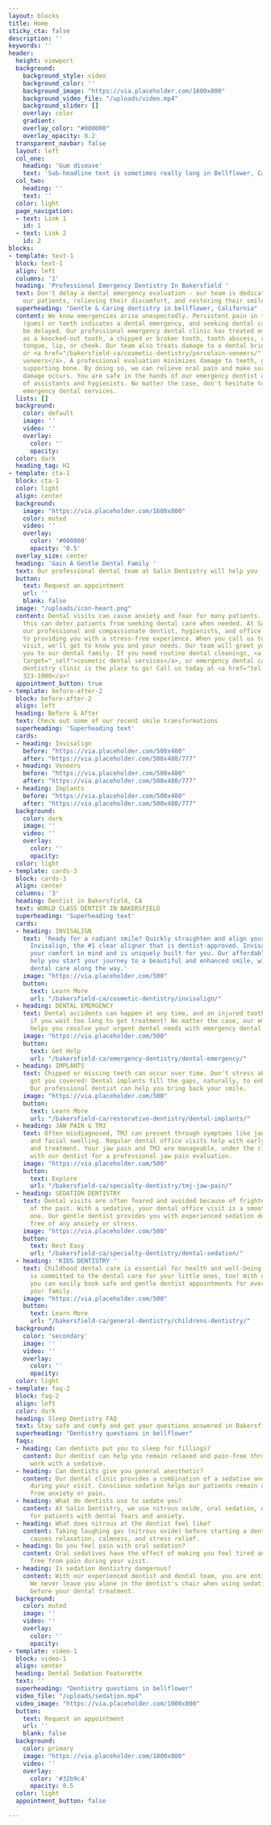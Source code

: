 ```yaml
---
layout: blocks
title: Home
sticky_cta: false
description: ''
keywords: ''
header:
  height: viewport
  background:
    background_style: video
    background_color: ''
    background_image: "https://via.placeholder.com/1600x800"
    background_video_file: "/uploads/video.mp4"
    background_slider: []
    overlay: color
    gradient: 
    overlay_color: "#000000"
    overlay_opacity: 0.2
  transparent_navbar: false
  layout: left
  col_one:
    heading: 'Gum disease'
    text: 'Sub-headline text is sometimes really long in Bellflower, Ca'
  col_two:
    heading: ''
    text: ''
  color: light
  page_navigation: 
  - text: Link 1
    id: 1
  - text: Link 2
    id: 2  
blocks:
- template: text-1
  block: text-1
  align: left
  columns: '1'
  heading: 'Professional Emergency Dentistry In Bakersfield '
  text: Don't delay a dental emergency evaluation - our team is dedicated to helping
    our patients, relieving their discomfort, and restoring their smile
  superheading: "Gentle & Caring dentistry in bellflower, California"
  content: We know emergencies arise unexpectedly. Persistent pain in the gingiva
    (gums) or teeth indicates a dental emergency, and seeking dental care should not
    be delayed. Our professional emergency dental clinic has treated emergencies such
    as a knocked-out tooth, a chipped or broken tooth, tooth abscess, cut or bitten
    tongue, lip, or cheek. Our team also treats damage to a dental bridge, crowns,
    or <a href="/bakersfield-ca/cosmetic-dentistry/porcelain-veneers/" target="_self">porcelain
    veneers</a>. A professional evaluation minimizes damage to teeth, gums, and your
    supporting bone. By doing so, we can relieve oral pain and make sure that no additional
    damage occurs. You are safe in the hands of our emergency dentist and gentle team
    of assistants and hygienists. No matter the case, don't hesitate to call us for
    emergency dental services.
  lists: []
  background:
    color: default
    image: ''
    video: ''
    overlay:
      color: ''
      opacity: 
  color: dark
  heading_tag: H1
- template: cta-1
  block: cta-1
  color: light
  align: center
  background:
    image: "https://via.placeholder.com/1600x800"
    color: muted
    video: ''
    overlay:
      color: '#000000'
      opacity: '0.5'
  overlay_size: center    
  heading: 'Gain A Gentle Dental Family '
  text: Our professional dental team at Salin Dentistry will help you
  button:
    text: Request an appointment
    url: ''
    blank: false
  image: "/uploads/icon-heart.png"
  content: Dental visits can cause anxiety and fear for many patients. Understandably,
    this can deter patients from seeking dental care when needed. At Salin Dentistry,
    our professional and compassionate dentist, hygienists, and office members commit
    to providing you with a stress-free experience. When you call us to schedule a
    visit, we'll get to know you and your needs. Our team will greet you and welcome
    you to our dental family. If you need routine dental cleanings, <a href="/bakersfield-ca/cosmetic-dentistry/aesthetic-dentistry/"
    target="_self">cosmetic dental services</a>, or emergency dental care -- our family
    dentistry clinic is the place to go! Call us today at <a href="tel:+16613231000">(661)
    323-1000</a>!
  appointment_button: true
- template: before-after-2
  block: before-after-2
  align: left
  heading: Before & After
  text: Check out some of our recent smile transformations
  superheading: 'Superheading text'
  cards:
  - heading: Invisalign
    before: "https://via.placeholder.com/500x480"
    after: "https://via.placeholder.com/500x480/777"
  - heading: Veneers
    before: "https://via.placeholder.com/500x480"
    after: "https://via.placeholder.com/500x480/777"
  - heading: Implants
    before: "https://via.placeholder.com/500x480"
    after: "https://via.placeholder.com/500x480/777"
  background:
    color: dark
    image: ''
    video: ''
    overlay:
      color: ''
      opacity: 
  color: light
- template: cards-3
  block: cards-3
  align: center
  columns: '3'
  heading: Dentist in Bakersfield, CA
  text: WORLD CLASS DENTIST IN BAKERSFIELD
  superheading: 'Superheading text'
  cards:
  - heading: INVISALIGN
    text: 'Ready for a radiant smile? Quickly straighten and align your teeth with
      Invisalign, the #1 clear aligner that is dentist-approved. Invisalign keeps
      your comfort in mind and is uniquely built for you. Our affordable dentist can
      help you start your journey to a beautiful and enhanced smile, with the best
      dental care along the way.'
    image: "https://via.placeholder.com/500"
    button:
      text: Learn More
      url: "/bakersfield-ca/cosmetic-dentistry/invisalign/"
  - heading: DENTAL EMERGENCY
    text: Dental accidents can happen at any time, and an injured tooth can worsen
      if you wait too long to get treatment! No matter the case, our emergency dentist
      helps you resolve your urgent dental needs with emergency dental care.
    image: "https://via.placeholder.com/500"
    button:
      text: Get Help
      url: "/bakersfield-ca/emergency-dentistry/dental-emergency/"
  - heading: IMPLANTS
    text: Chipped or missing teeth can occur over time. Don't stress about it. We've
      got you covered! Dental implants fill the gaps, naturally, to enhance your appearance.
      Our professional dentist can help you bring back your smile.
    image: "https://via.placeholder.com/500"
    button:
      text: Learn More
      url: "/bakersfield-ca/restorative-dentistry/dental-implants/"
  - heading: JAW PAIN & TMJ
    text: Often misdiagnosed, TMJ can present through symptoms like jaw pain, headaches,
      and facial swelling. Regular dental office visits help with early diagnosis
      and treatment. Your jaw pain and TMJ are manageable, under the right care. Consult
      with our dentist for a professional jaw pain evaluation.
    image: "https://via.placeholder.com/500"
    button:
      text: Explore
      url: "/bakersfield-ca/specialty-dentistry/tmj-jaw-pain/"
  - heading: SEDATION DENTISTRY
    text: Dental visits are often feared and avoided because of frightening experiences
      of the past. With a sedative, your dental office visit is a smooth and safe
      one. Our gentle dentist provides you with experienced sedation dental care,
      free of any anxiety or stress.
    image: "https://via.placeholder.com/500"
    button:
      text: Rest Easy
      url: "/bakersfield-ca/specialty-dentistry/dental-sedation/"
  - heading: 'KIDS DENTISTRY '
    text: Childhood dental care is essential for health and well-being. Our office
      is committed to the dental care for your little ones, too! With our family dentist,
      you can easily book safe and gentle dentist appointments for every member of
      your family.
    image: "https://via.placeholder.com/500"
    button:
      text: Learn More
      url: "/bakersfield-ca/general-dentistry/childrens-dentistry/"
  background:
    color: 'secondary'
    image: ''
    video: ''
    overlay:
      color: ''
      opacity: 
  color: light
- template: faq-2
  block: faq-2
  align: left
  color: dark
  heading: Sleep Dentistry FAQ
  text: Stay safe and comfy and get your questions answered in Bakersfield, Ca
  superheading: "Dentistry questions in bellflower"
  faqs:
  - heading: Can dentists put you to sleep for fillings?
    content: Our dentist can help you remain relaxed and pain-free through any dental
      work with a sedative.
  - heading: Can dentists give you general anesthetic?
    content: Our dental clinic provides a combination of a sedative and anesthetic
      during your visit. Conscious sedation helps our patients remain calm and free
      from anxiety or pain.
  - heading: What do dentists use to sedate you?
    content: At Salin Dentistry, we use nitrous oxide, oral sedation, or IV sedation
      for patients with dental fears and anxiety.
  - heading: What does nitrous at the dentist feel like?
    content: Taking laughing gas (nitrous oxide) before starting a dental procedure
      causes relaxation, calmness, and stress relief.
  - heading: Do you feel pain with oral sedation?
    content: Oral sedatives have the effect of making you feel tired and entirely
      free from pain during your visit.
  - heading: Is sedation dentistry dangerous?
    content: With our experienced dentist and dental team, you are entirely safe.
      We never leave you alone in the dentist's chair when using sedation services
      before your dental treatment.
  background:
    color: muted
    image: ''
    video: ''
    overlay:
      color: ''
      opacity: 
- template: video-1
  block: video-1
  align: center
  heading: Dental Sedation Featurette
  text: ''
  superheading: "Dentistry questions in bellflower"
  video_file: "/uploads/sedation.mp4"
  video_image: "https://via.placeholder.com/1000x800"
  button:
    text: Request an appointment
    url: ''
    blank: false
  background:
    color: primary
    image: "https://via.placeholder.com/1800x800"
    video: ''
    overlay:
      color: '#32b9c4'
      opacity: 0.5
  color: light
  appointment_button: false

---
```

